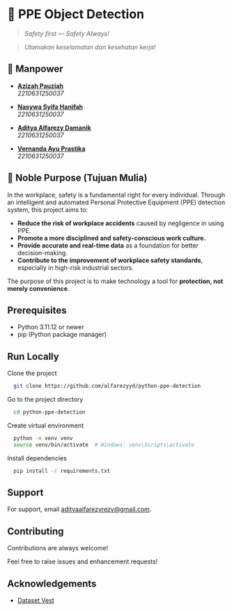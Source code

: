 # 🦺 **PPE Object Detection**

> _Safety first — Safety Always!_

> _Utamakan keselamatan dan kesehatan kerja!_

## 👋 Manpower

- [**Azizah Pauziah**](https://www.github.com/)  
  _2210631250037_

- [**Nasywa Syifa Hanifah**](https://www.github.com/)  
  _2210631250037_

- [**Aditya Alfarezy Damanik**](https://www.github.com/)  
  _2210631250037_

- [**Vernanda Ayu Prastika**](https://www.github.com/)  
  _2210631250037_

## 🌟 Noble Purpose (Tujuan Mulia)

In the workplace, safety is a fundamental right for every individual. Through an intelligent and automated Personal Protective Equipment (PPE) detection system, this project aims to:

- **Reduce the risk of workplace accidents** caused by negligence in using PPE.
- **Promote a more disciplined and safety-conscious work culture.**
- **Provide accurate and real-time data** as a foundation for better decision-making.
- **Contribute to the improvement of workplace safety standards**, especially in high-risk industrial sectors.

The purpose of this project is to make technology a tool for **protection, not merely convenience**.

## Prerequisites

- Python 3.11.12 or newer
- pip (Python package manager)

## Run Locally

Clone the project

```bash
  git clone https://github.com/alfarezyyd/python-ppe-detection
```

Go to the project directory

```bash
  cd python-ppe-detection
```

Create virtual environment

```bash
  python -m venv venv
  source venv/bin/activate  # Windows: venv\Scripts\activate
```

Install dependencies

```bash
  pip install -r requirements.txt
```

## Support

For support, email adityaalfarezyrezy@gmail.com.

## Contributing

Contributions are always welcome!

Feel free to raise issues and enhancement requests!

## Acknowledgements

- [Dataset Vest](https://universe.roboflow.com/mainel/vest-cye3g)
